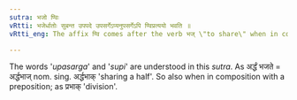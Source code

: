 ```yaml
---
sutra: भजो ण्विः
vRtti: भजेर्धातोः सुबन्त उपपदे उपसर्गेऽप्यनुपसर्गेऽपि ण्विप्रत्ययो भवति ॥
vRtti_eng: The affix ण्वि comes after the verb भज् \"to share\" when in composition with a word ending in a case-affix whether it be an _upasarga_ or not.

---
```

The words '_upasarga_' and '_supi_' are understood in this _sutra_. As अर्द्धं भजते = अर्द्धभाज् nom. sing. अर्द्धभाक् 'sharing a half'. So also when in composition with a preposition; as प्रभाक् 'division'.